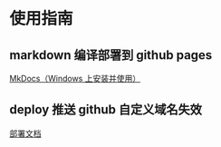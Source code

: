 # 使用指南

## markdown 编译部署到 github pages

[MkDocs（Windows 上安装并使用）](https://lyh-man.github.io/MyDocs/tool/mk-docs/#5mkdocs-material)

## deploy 推送 github 自定义域名失效

[部署文档](https://hellowac.github.io/mkdocs-docs-zh/user-guide/deploying-your-docs/#_1)